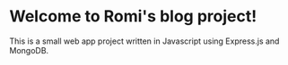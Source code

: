 # Welcome to Romi's blog project!
This is a small web app project written in Javascript using Express.js and MongoDB.